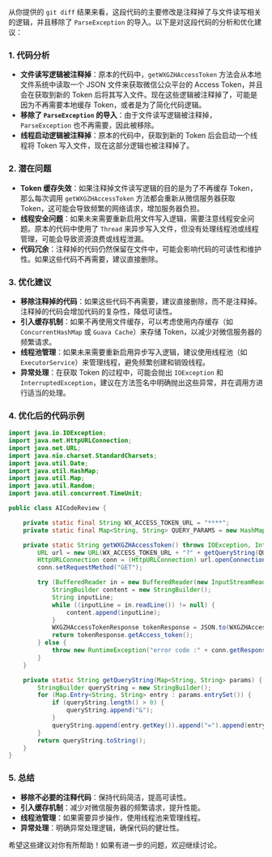 从你提供的 `git diff` 结果来看，这段代码的主要修改是注释掉了与文件读写相关的逻辑，并且移除了 `ParseException` 的导入。以下是对这段代码的分析和优化建议：

### 1. **代码分析**
   - **文件读写逻辑被注释掉**：原本的代码中，`getWXGZHAccessToken` 方法会从本地文件系统中读取一个 JSON 文件来获取微信公众平台的 Access Token，并且会在获取到新的 Token 后将其写入文件。现在这些逻辑被注释掉了，可能是因为不再需要本地缓存 Token，或者是为了简化代码逻辑。
   - **移除了 `ParseException` 的导入**：由于文件读写逻辑被注释掉，`ParseException` 也不再需要，因此被移除。
   - **线程启动逻辑被注释掉**：原本的代码中，获取到新的 Token 后会启动一个线程将 Token 写入文件，现在这部分逻辑也被注释掉了。

### 2. **潜在问题**
   - **Token 缓存失效**：如果注释掉文件读写逻辑的目的是为了不再缓存 Token，那么每次调用 `getWXGZHAccessToken` 方法都会重新从微信服务器获取 Token，这可能会导致频繁的网络请求，增加服务器负担。
   - **线程安全问题**：如果未来需要重新启用文件写入逻辑，需要注意线程安全问题。原本的代码中使用了 `Thread` 来异步写入文件，但没有处理线程池或线程管理，可能会导致资源浪费或线程泄漏。
   - **代码冗余**：注释掉的代码仍然保留在文件中，可能会影响代码的可读性和维护性。如果这些代码不再需要，建议直接删除。

### 3. **优化建议**
   - **移除注释掉的代码**：如果这些代码不再需要，建议直接删除，而不是注释掉。注释掉的代码会增加代码的复杂性，降低可读性。
   - **引入缓存机制**：如果不再使用文件缓存，可以考虑使用内存缓存（如 `ConcurrentHashMap` 或 `Guava Cache`）来存储 Token，以减少对微信服务器的频繁请求。
   - **线程池管理**：如果未来需要重新启用异步写入逻辑，建议使用线程池（如 `ExecutorService`）来管理线程，避免频繁创建和销毁线程。
   - **异常处理**：在获取 Token 的过程中，可能会抛出 `IOException` 和 `InterruptedException`，建议在方法签名中明确抛出这些异常，并在调用方进行适当的处理。

### 4. **优化后的代码示例**
```java
import java.io.IOException;
import java.net.HttpURLConnection;
import java.net.URL;
import java.nio.charset.StandardCharsets;
import java.util.Date;
import java.util.HashMap;
import java.util.Map;
import java.util.Random;
import java.util.concurrent.TimeUnit;

public class AICodeReview {

    private static final String WX_ACCESS_TOKEN_URL = "****";
    private static final Map<String, String> QUERY_PARAMS = new HashMap<>();

    private static String getWXGZHAccessToken() throws IOException, InterruptedException {
        URL url = new URL(WX_ACCESS_TOKEN_URL + "?" + getQueryString(QUERY_PARAMS));
        HttpURLConnection conn = (HttpURLConnection) url.openConnection();
        conn.setRequestMethod("GET");

        try (BufferedReader in = new BufferedReader(new InputStreamReader(conn.getInputStream(), StandardCharsets.UTF_8))) {
            StringBuilder content = new StringBuilder();
            String inputLine;
            while ((inputLine = in.readLine()) != null) {
                content.append(inputLine);
            }
            WXGZHAccessTokenResponse tokenResponse = JSON.to(WXGZHAccessTokenResponse.class, content.toString());
            return tokenResponse.getAccess_token();
        } else {
            throw new RuntimeException("error code :" + conn.getResponseCode());
        }
    }

    private static String getQueryString(Map<String, String> params) {
        StringBuilder queryString = new StringBuilder();
        for (Map.Entry<String, String> entry : params.entrySet()) {
            if (queryString.length() > 0) {
                queryString.append("&");
            }
            queryString.append(entry.getKey()).append("=").append(entry.getValue());
        }
        return queryString.toString();
    }
}
```

### 5. **总结**
   - **移除不必要的注释代码**：保持代码简洁，提高可读性。
   - **引入缓存机制**：减少对微信服务器的频繁请求，提升性能。
   - **线程池管理**：如果需要异步操作，使用线程池来管理线程。
   - **异常处理**：明确异常处理逻辑，确保代码的健壮性。

希望这些建议对你有所帮助！如果有进一步的问题，欢迎继续讨论。